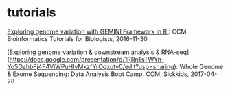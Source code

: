 # tutorials

[Exploring genome variation with GEMINI Framework in R ](http://htmlpreview.github.io/?https://github.com/naumenko-sa/tutorials/blob/master/GEMINI-R.html): CCM Bioinformatics Tutorials for Biologists, 2016-11-30

[Exploring genome variation & downstream analysis & RNA-seq]
(https://docs.google.com/presentation/d/1RRnTsTWYn-Yo5OahbFj4F4ViWPuHIvMkzfYrOqxutv0/edit?usp=sharing):  Whole Genome & Exome Sequencing: Data Analysis Boot Camp, CCM, Sickkids, 2017-04-28
